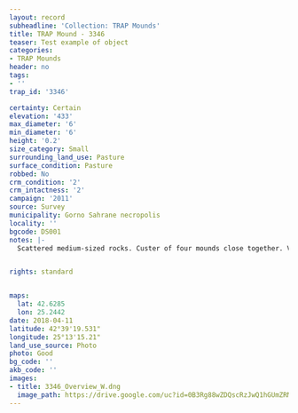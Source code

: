 ```yaml
---
layout: record
subheadline: 'Collection: TRAP Mounds'
title: TRAP Mound - 3346
teaser: Test example of object
categories:
- TRAP Mounds
header: no
tags:
- ''
trap_id: '3346'

certainty: Certain
elevation: '433'
max_diameter: '6'
min_diameter: '6'
height: '0.2'
size_category: Small
surrounding_land_use: Pasture
surface_condition: Pasture
robbed: No
crm_condition: '2'
crm_intactness: '2'
campaign: '2011'
source: Survey
municipality: Gorno Sahrane necropolis
locality: ''
bgcode: DS001
notes: |-
  Scattered medium-sized rocks. Custer of four mounds close together. Very small mound conjoined with 2 other nearby mounds.


rights: standard


maps:
  lat: 42.6285
  lon: 25.2442
date: 2018-04-11
latitude: 42°39'19.531"
longitude: 25°13'15.21"
land_use_source: Photo
photo: Good
bg_code: ''
akb_code: ''
images:
- title: 3346_Overview_W.dng
  image_path: https://drive.google.com/uc?id=0B3Rg88wZDQscRzJwQ1hGUmZRMEU
---
```

